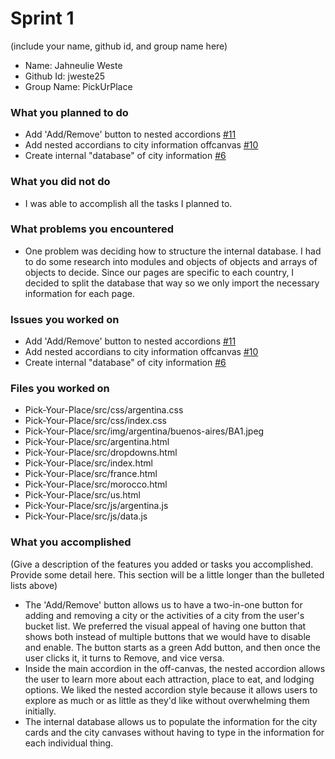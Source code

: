 # Sprint 1

(include your name, github id, and group name here)
- Name: Jahneulie Weste
- Github Id: jweste25
- Group Name: PickUrPlace

### What you planned to do
- Add 'Add/Remove' button to nested accordions [#11](https://github.com/utk-cs340-fall24/Pick-Your-Place/issues/11)
- Add nested accordians to city information offcanvas [#10](https://github.com/utk-cs340-fall24/Pick-Your-Place/issues/10)
- Create internal "database" of city information [#6](https://github.com/utk-cs340-fall24/Pick-Your-Place/issues/6)

### What you did not do
- I was able to accomplish all the tasks I planned to.

### What problems you encountered
- One problem was deciding how to structure the internal database. I had to do some research into modules and objects of objects and arrays of objects to decide. Since our pages are specific to each country, I decided to split the database that way so we only import the necessary information for each page.

### Issues you worked on
- Add 'Add/Remove' button to nested accordions [#11](https://github.com/utk-cs340-fall24/Pick-Your-Place/issues/11)
- Add nested accordians to city information offcanvas [#10](https://github.com/utk-cs340-fall24/Pick-Your-Place/issues/10)
- Create internal "database" of city information [#6](https://github.com/utk-cs340-fall24/Pick-Your-Place/issues/6)

### Files you worked on
- Pick-Your-Place/src/css/argentina.css
- Pick-Your-Place/src/css/index.css
- Pick-Your-Place/src/img/argentina/buenos-aires/BA1.jpeg
- Pick-Your-Place/src/argentina.html
- Pick-Your-Place/src/dropdowns.html
- Pick-Your-Place/src/index.html
- Pick-Your-Place/src/france.html
- Pick-Your-Place/src/morocco.html
- Pick-Your-Place/src/us.html
- Pick-Your-Place/src/js/argentina.js
- Pick-Your-Place/src/js/data.js

### What you accomplished
(Give a description of the features you added or tasks you accomplished. Provide some detail here. This section will be a little longer than the bulleted lists above) 
- The 'Add/Remove' button allows us to have a two-in-one button for adding and removing a city or the activities of a city from the user's bucket list. We preferred the visual appeal of having one button that shows both instead of multiple buttons that we would have to disable and enable. The button starts as a green Add button, and then once the user clicks it, it turns to Remove, and vice versa.
- Inside the main accordion in the off-canvas, the nested accordion allows the user to learn more about each attraction, place to eat, and lodging options. We liked the nested accordion style because it allows users to explore as much or as little as they'd like without overwhelming them initially.
- The internal database allows us to populate the information for the city cards and the city canvases without having to type in the information for each individual thing.